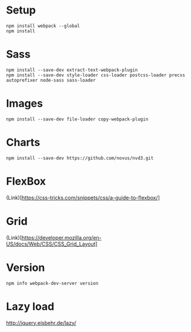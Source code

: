 # Setup

```
npm install webpack --global
npm install
```

# Sass

```
npm install --save-dev extract-text-webpack-plugin
npm install --save-dev style-loader css-loader postcss-loader precss autoprefixer node-sass sass-loader
```

# Images

```
npm install --save-dev file-loader copy-webpack-plugin
```

# Charts

```
npm install --save-dev https://github.com/novus/nvd3.git
```

# FlexBox

(Link)[https://css-tricks.com/snippets/css/a-guide-to-flexbox/]

# Grid

(Link)[https://developer.mozilla.org/en-US/docs/Web/CSS/CSS_Grid_Layout]

# Version

```
npm info webpack-dev-server version
```

# Lazy load

http://jquery.eisbehr.de/lazy/